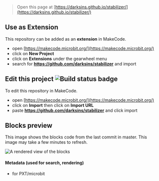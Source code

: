 
> Open this page at [https://darksins.github.io/stabilizer/](https://darksins.github.io/stabilizer/)

## Use as Extension

This repository can be added as an **extension** in MakeCode.

* open [https://makecode.microbit.org/](https://makecode.microbit.org/)
* click on **New Project**
* click on **Extensions** under the gearwheel menu
* search for **https://github.com/darksins/stabilizer** and import

## Edit this project ![Build status badge](https://github.com/darksins/stabilizer/workflows/MakeCode/badge.svg)

To edit this repository in MakeCode.

* open [https://makecode.microbit.org/](https://makecode.microbit.org/)
* click on **Import** then click on **Import URL**
* paste **https://github.com/darksins/stabilizer** and click import

## Blocks preview

This image shows the blocks code from the last commit in master.
This image may take a few minutes to refresh.

![A rendered view of the blocks](https://github.com/darksins/stabilizer/raw/master/.github/makecode/blocks.png)

#### Metadata (used for search, rendering)

* for PXT/microbit
<script src="https://makecode.com/gh-pages-embed.js"></script><script>makeCodeRender("{{ site.makecode.home_url }}", "{{ site.github.owner_name }}/{{ site.github.repository_name }}");</script>
